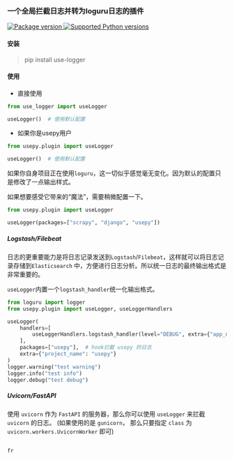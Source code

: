 ### 一个全局拦截日志并转为loguru日志的插件

<a href="https://pypi.org/project/usepy-plugin-logger" target="_blank">
    <img src="https://img.shields.io/pypi/v/usepy-plugin-logger.svg" alt="Package version">
</a>

<a href="https://pypi.org/project/usepy-plugin-logger" target="_blank">
    <img src="https://img.shields.io/pypi/pyversions/usepy-plugin-logger.svg" alt="Supported Python versions">
</a>

#### 安装

> pip install use-logger

#### 使用

- 直接使用

```python
from use_logger import useLogger

useLogger()  # 使用默认配置
```

- 如果你是usepy用户

```python
from usepy.plugin import useLogger

useLogger()  # 使用默认配置

```

如果你自身项目正在使用`loguru`，这一切似乎感觉毫无变化。因为默认的配置只是修改了一点输出样式。

如果想要感受它带来的“魔法”，需要稍微配置一下。

```python
from usepy.plugin import useLogger

useLogger(packages=["scrapy", "django", "usepy"])

```

##### Logstash/Filebeat

日志的更重要能力是将日志记录发送到`Logstash`/`Filebeat`，这样就可以将日志记录存储到`Elasticsearch`
中，方便进行日志分析。所以统一日志的最终输出格式是非常重要的。

`useLogger`内置一个`logstash_handler`统一化输出格式。

```python
from loguru import logger
from usepy.plugin import useLogger, useLoggerHandlers

useLogger(
    handlers=[
        useLoggerHandlers.logstash_handler(level="DEBUG", extra={"app_name": "spider"})
    ],
    packages=["usepy"],  # hook拦截 usepy 的日志
    extra={"project_name": "usepy"}
)
logger.warning("test warning")
logger.info("test info")
logger.debug("test debug")

```

##### Uvicorn/FastAPI

使用 `uvicorn` 作为 `FastAPI` 的服务器，那么你可以使用 `useLogger` 来拦截 `uvicorn` 的日志。
(如果使用的是 `gunicorn`， 那么只要指定 `class` 为 `uvicorn.workers.UvicornWorker` 即可)

```python

fr

```